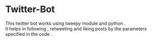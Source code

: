 # Twitter-Bot
This twitter bot works using tweepy module and python .</br>
It helps in following , retweeting and liking posts by the parameters specified in the code .

